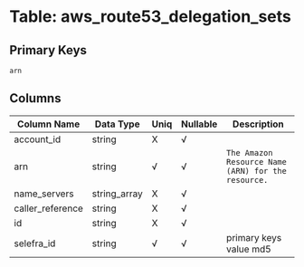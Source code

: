 # Table: aws_route53_delegation_sets

## Primary Keys 

```
arn
```


## Columns 

|  Column Name   |  Data Type  | Uniq | Nullable | Description | 
|  ----  | ----  | ----  | ----  | ---- | 
| account_id | string | X | √ |  | 
| arn | string | √ | √ | `The Amazon Resource Name (ARN) for the resource.` | 
| name_servers | string_array | X | √ |  | 
| caller_reference | string | X | √ |  | 
| id | string | X | √ |  | 
| selefra_id | string | √ | √ | primary keys value md5 | 


